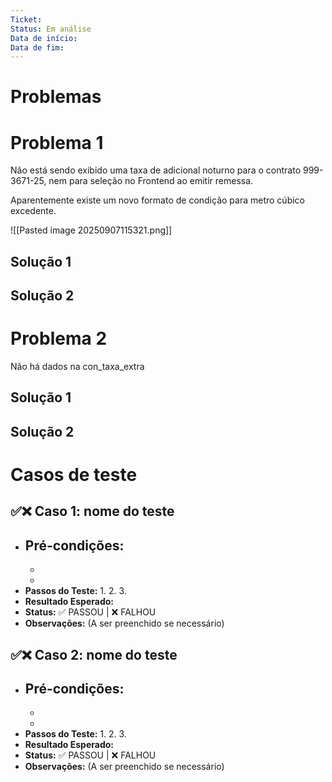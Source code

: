 ```yaml
---
Ticket: 
Status: Em análise
Data de início: 
Data de fim:
---
```

# Problemas
# Problema 1

Não está sendo exibido uma taxa de adicional noturno para o contrato 999-3671-25, nem para seleção no Frontend ao emitir remessa.

Aparentemente existe um novo formato de condição para metro cúbico excedente. 

![[Pasted image 20250907115321.png]]
## Solução 1



## Solução 2




# Problema 2

Não há dados na con_taxa_extra


## Solução 1



## Solução 2


# Casos de teste

## ✅❌ Caso 1: nome do teste

- **Pré-condições:**
    - 
    - 
    - 
- **Passos do Teste:**
    1. 
    2. 
    3. 
- **Resultado Esperado:** 
- **Status:** ✅ PASSOU | ❌ FALHOU
- **Observações:** (A ser preenchido se necessário)

## ✅❌ Caso 2: nome do teste

- **Pré-condições:**
    - 
    - 
    - 
- **Passos do Teste:**
    1. 
    2. 
    3. 
- **Resultado Esperado:** 
- **Status:** ✅ PASSOU | ❌ FALHOU
- **Observações:** (A ser preenchido se necessário)

